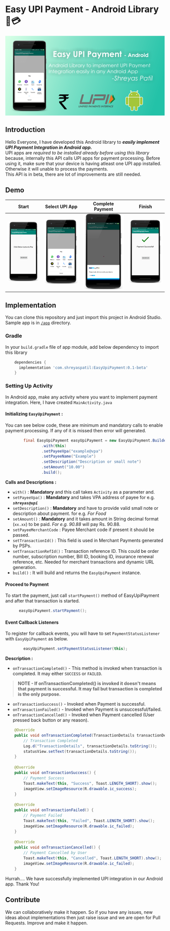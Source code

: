 # Easy UPI Payment - Android Library 📱💳

![](Screenshots-Demo/GitHub-SocialPreview.png)

## Introduction
Hello Everyone, I have developed this Android library to ***easily implement UPI Payment Integration in Android app.*** <br>
UPI apps are *required to be installed already before using this library* because, internally this API calls UPI apps for payment processing. Before using it, make sure that your device is having atleast one UPI app installed. Otherwise it will unable to process the payments. <br>
This API is in beta, there are lot of improvements are still needed.

## Demo 
Start             |  Select UPI App             |  Complete Payment             |  Finish         
:-------------------------:|:-------------------------:|:-------------------------:|:-------------------------:
![](Screenshots-Demo/EasyUpiPay1.png)  |  ![](Screenshots-Demo/EasyUpiPay2.png)|  ![](Screenshots-Demo/EasyUpiPay3.png)|  ![](Screenshots-Demo/EasyUpiPay4.png)

## Implementation
You can clone this repository and just import this project in Android Studio. Sample app is in [`/app`](/app) directory.

### Gradle
In your `build.gradle` file of app module, add below dependency to import this library

```gradle
    dependencies {
      implementation 'com.shreyaspatil:EasyUpiPayment:0.1-beta'
    }
```

### Setting Up Activity
In Android app, make any activity where you want to implement payment integration. Here, I have created `MainActivity.java`

#### Initializing `EasyUpiPayment` :
You can see below code, these are minimum and mandatory calls to enable payment processing. If any of it is missed then error will generated.
```java
        final EasyUpiPayment easyUpiPayment = new EasyUpiPayment.Builder()
                .with(this)
                .setPayeeVpa("example@vpa")
                .setPayeeName("Example")
                .setDescription("Description or small note")
                .setAmount("10.00")
                .build();
```
**Calls and Descriptions :**
* `with()` : **Mandatory** and this call takes `Activity` as a parameter and.
* `setPayeeVpa()` : **Mandatory** and takes VPA address of payee for e.g. ***`shreyas@upi`***
* `setDescription()` : **Mandatory** and have to provide valid small note or description about payment. for e.g. *For Food*
* `setAmount()` : **Mandatory** and it takes amount in String decimal format (`xx.xx`) to be paid. *For e.g. 90.88* will pay Rs. 90.88.
* `setPayeeMerchantCode` : Payee Merchant code if present it should be passed.
* `setTransactionId()` : This field is used in Merchant Payments generated by PSPs.
* `setTransactionRefId()` : Transaction reference ID. This could be order number, subscription number, Bill ID, booking ID, insurance renewal reference, etc. Needed for merchant transactions and dynamic URL generation.
* `build()` : It will build and returns the `EasyUpiPayment` instance.

#### Proceed to Payment
To start the payment, just call `startPayment()` method of EasyUpiPayment and after that transaction is started.
```java
      easyUpiPayment.startPayment();
```

#### Event Callback Listeners
To register for callback events, you will have to set `PaymentStatusListener` with `EasyUpiPayment` as below.
```java
        easyUpiPayment.setPaymentStatusListener(this);
```
**Description :**

* `onTransactionCompleted()` - This method is invoked when transaction is completed. It may either `SUCCESS` or `FAILED`.
> **NOTE - If onTransactionCompleted() is invoked it doesn't means that payment is successful. It may fail but transaction is completed is the only purpose.**
* `onTransactionSuccess()` - Invoked when Payment is successful.
* `onTransactionFailed()` - Invoked when Payment is unsuccessful/failed.
* `onTransactionCancelled()` - Invoked when Payment cancelled (User pressed back button or any reason).
```java
    @Override
    public void onTransactionCompleted(TransactionDetails transactionDetails) {
        // Transaction Completed
        Log.d("TransactionDetails", transactionDetails.toString());
        statusView.setText(transactionDetails.toString());
    }

    @Override
    public void onTransactionSuccess() {
        // Payment Success
        Toast.makeText(this, "Success", Toast.LENGTH_SHORT).show();
        imageView.setImageResource(R.drawable.ic_success);
    }

    @Override
    public void onTransactionFailed() {
        // Payment Failed
        Toast.makeText(this, "Failed", Toast.LENGTH_SHORT).show();
        imageView.setImageResource(R.drawable.ic_failed);
    }

    @Override
    public void onTransactionCancelled() {
        // Payment Cancelled by User
        Toast.makeText(this, "Cancelled", Toast.LENGTH_SHORT).show();
        imageView.setImageResource(R.drawable.ic_failed);
    }
```
Hurrah.... We have successfully implemented UPI integration in our Android app.
Thank You!

## Contribute
We can collaboratively make it happen. So if you have any issues, new ideas about implementations then just raise issue and we are open for Pull Requests. Improve and make it happen.
